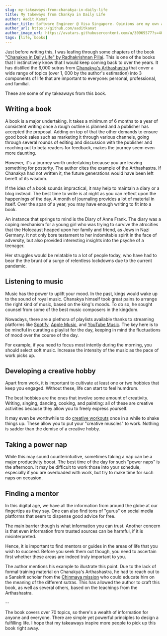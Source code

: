 ```yaml
---
slug: my-takeaways-from-chanakya-in-daily-life
title: My takeways from Chankya in Daily Life
author: Aadit Kamat
author_title: Software Engineer @ Visa Singapore. Opinions are my own and not the views of my employer.
author_url: https://github.com/aaditkamat
author_image_url: https://avatars.githubusercontent.com/u/30969577?s=400&u=9558fc3557d79c88a7080034fe8c22654aca2e4d&v=4
tags: [life, books]
---
```


Just before writing this, I was leafing through some chapters
of the book ["Chanakya in Daily Life" by Radhakrishnan Pillai](https://www.amazon.com/Chanakya-Daily-Life-Radhakrishnan-Pillai/dp/8129144441).
This is one of the books that I instinctively know that I would keep coming back to over the years. It has distilled the 6,000 sutras from
[Chanakya's Arthashastra](https://en.wikipedia.org/wiki/Arthashastra) that cover a wide range of topics (over 1, 000 by
the author's estimation) into 3 components of life that are important
to everyone: personal, professional, and familial.

These are some of my takeaways from this book.

## Writing a book

A book is a major undertaking. It takes a minimum of 6 months to a year
of consistent writing once a rough outline is planned and a publisher
has accepted the proposal. Adding on top of that the other demands to ensure good book sales such as marketing it through various channels,
going through several rounds of editing and discussion with the publisher
and reaching out to beta readers for feedback, makes the journey seem even more daunting.

However, it's a journey worth undertaking because you are leaving something for posterity.
The author cites the example of the Arthashastra. If Chanakya had not
written it, the future generations would have been left bereft of its wisdom.

If the idea of a book sounds impractical, it may help to maintain a diary
or a blog instead. The best time to write is at night as you can reflect
upon the happenings of the day. A month of journaling provides a lot of material
in itself. Over the span of a year, you may have enough writing to fit into a book.

An instance that springs to mind is the Diary of Anne Frank. The diary
was a coping mechanism for a young girl who was trying to survive the atrocities
that the Holocaust heaped upon her family and friend, as Jews in Nazi Germany.
It not only bore testament to her indomitable spirit in the face of adversity,
but also provided interesting insights into the psyche of a teenager.

Her struggles would be relatable to a lot of people today, who have had to bear the
the brunt of a surge of relentless lockdowns due to the current pandemic.

## Listening to music

Music has the power to uplift your mood. In the past, kings would wake up to
the sound of royal music. Chanakya himself took great pains to
arrange the right kind of music, based on the king's moods. To do so,
he sought counsel from some of the best music composers in the kingdom.

Nowadays, there are a plethora of playlists available thanks to streaming platforms
like [Spotify](https://open.spotify.com/), [Apple Music](https://music.apple.com/us/browse), and 
[YouTube Music](https://music.youtube.com/). The key here is to be
mindful in curating a playlist for the day, keeping in mind the fluctuations
of mood over the course of the day.

For example, if you need to focus most intently during the morning, you should select soft music. Increase the intensity of the music
as the pace of work picks up.

## Developing a creative hobby

Apart from work, it is important to cultivate at least one or two hobbies
that keep you engaged. Without these, life can start to feel humdrum.

The best hobbies are the ones that involve some amount of creativity.
Writing, singing, dancing, cooking, and painting: all of these are creative
activities because they allow you to freely express yourself.

It may even be worthwhile to do [creative workouts](https://www.skillshare.com/classes/5-Minute-Creative-Workouts-Get-Your-Creativity-in-Shape/483111042) once in a while to
shake things up. These allow you to put your "creative muscles" to work.
Nothing is sadder than the demise of a creative hobby.

## Taking a power nap

While this may sound counterintuitive, sometimes taking a nap can be
a major productivity boost. The best time of the day for such "power naps"
is the afternoon. It may be difficult to work those into your schedule, especially
if you are overloaded with work, but try to make time for such naps
on occasion.

## Finding a mentor

In this digital age, we have all the information from around the
globe at our fingertips as they say. One can also find tons of "gurus"
on social media platforms that seem to dispense good advice for free.

The main barrier though is what information you can trust. Another
concern is that even information from trusted sources can be harmful, if
it is misinterpreted.

Hence, it is important to find mentors or guides in the areas of life
that you wish to succeed. Before you seek them out though, you need
to ascertain first whether these areas are indeed truly important to you.

The author mentions his example to illustrate this point. Due to the lack of formal training material on Chanakya's Arthashastra, he had to reach out to a Sanskrit scholar from the [Chinmaya mission](https://www.chinmayamission.com/) who could educate him on the meaning of the different sutras. 
This has allowed the author to craft this book, as well as several others, based on the
teachings from the Arthashastra.

--

The book covers over 70 topics, so there's a wealth of information
for anyone and everyone. There are simple yet powerful principles
to design a fulfilling life. I hope that my takeaways inspire more people
to pick up this book right away.





